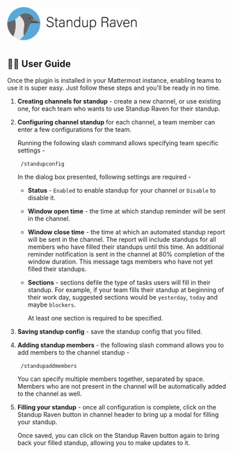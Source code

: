 <img src="assets/images/banner.png" width="300px">

#

## 👩‍💼 User Guide

Once the plugin is installed in your Mattermost instance, enabling teams to use it is super easy.
Just follow these steps and you'll be ready in no time.

1. **Creating channels for standup** - create a new channel, or use existing one, for each team who wants to use Standup Raven for their standup.

1. **Configuring channel standup** for each channel, a team member can enter a few configurations for the team.
    
    Running the following slash command allows specifying team specific settings -
    
        /standupconfig
        
    In the dialog box presented, following settings are required -
    
    * **Status** - `Enabled` to enable standup for your channel or `Disable` to disable it.
    
    * **Window open time** - the time at which standup reminder will be sent in the channel.
    
    * **Window close time** - the time at which an automated standup report will be sent in the channel. The report
    will include standups for all members who have filled their standups until this time.
    An additional reminder notification is sent in the channel at 80% completion of the window duration.
    This message tags members who have not yet filled their standups.
     
    * **Sections** - sections defile the type of tasks users will fill in their standup.
    For example, if your team fills their standup at beginning of their work day, suggested sections would be
    `yesterday`, `today` and maybe `blockers`.
        
        At least one section is required to be specified.
        
1. **Saving standup config** - save the standup config that you filled.

1. **Adding standup members** - the following slash command allows you to add members to the channel standup -

        /standupaddmembers
        
    You can specify multiple members together, separated by space. Members who are not present in the channel will
    be automatically added to the channel as well.
    
1. **Filling your standup** - once all configuration is complete, click on the Standup Raven button in
    channel header to bring up a modal for filling your standup.
    
    Once saved, you can click on the Standup Raven button again to bring back your filled standup, allowing you
    to make updates to it.
     
